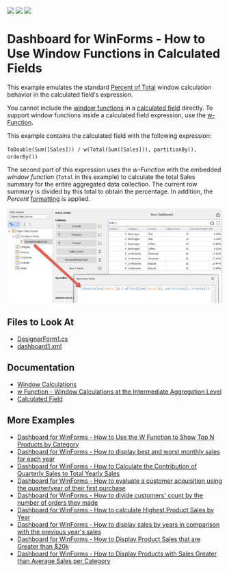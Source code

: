 <!-- default badges list -->
![](https://img.shields.io/endpoint?url=https://codecentral.devexpress.com/api/v1/VersionRange/404742878/21.1.5%2B)
[![](https://img.shields.io/badge/Open_in_DevExpress_Support_Center-FF7200?style=flat-square&logo=DevExpress&logoColor=white)](https://supportcenter.devexpress.com/ticket/details/T1028236)
[![](https://img.shields.io/badge/📖_How_to_use_DevExpress_Examples-e9f6fc?style=flat-square)](https://docs.devexpress.com/GeneralInformation/403183)
<!-- default badges end -->
# Dashboard for WinForms - How to Use Window Functions in Calculated Fields

This example emulates the standard [Percent of Total](https://docs.devexpress.com/Dashboard/115920/common-features/advanced-analytics/window-calculations/creating-window-calculations#percent-of-total) window calculation behavior in the calculated field's expression.

You cannot include the [window functions](https://docs.devexpress.com/Dashboard/400122/common-features/advanced-analytics/expression-constants-operators-and-functions#functions) in a [calculated field](https://docs.devexpress.com/Dashboard/116934/common-features/advanced-analytics/calculated-fields) directly. To support window functions inside a calculated field expression, use the [w-Function](https://docs.devexpress.com/Dashboard/401421/common-features/advanced-analytics/aggregations/w-function-aggregation-intermediate-level).

This example contains the calculated field with the following expression:

`ToDouble(Sum([Sales])) / w(Total(Sum([Sales])), partitionBy(), orderBy())`

The second part of this expression uses the *w-Function* with the embedded *window function* (`Total` in this example) to calculate the total Sales summary for the entire aggregated data collection. The current row summary is divided by this total to obtain the percentage. In addition, the *Percent* [formatting](https://docs.devexpress.com/Dashboard/15697/winforms-dashboard/winforms-designer/create-dashboards-in-the-winforms-designer/data-shaping/formatting-data) is applied.

![](images/screenshot.png)

<!-- default file list -->
## Files to Look At

* [DesignerForm1.cs](./CS/DesignerForm1.cs)
* [dashboard1.xml](./CS/dashboard1.xml)
<!-- default file list end -->

## Documentation

- [Window Calculations](https://docs.devexpress.com/Dashboard/115869/winforms-dashboard/winforms-designer/create-dashboards-in-the-winforms-designer/data-analysis/window-calculations)
- [w Function - Window Calculations at the Intermediate Aggregation Level](https://docs.devexpress.com/Dashboard/401421/common-features/advanced-analytics/aggregations/w-function-aggregation-intermediate-level)
- [Calculated Field](https://docs.devexpress.com/Dashboard/116934/common-features/advanced-analytics/calculated-fields)


## More Examples

- [Dashboard for WinForms - How to Use the W Function to Show Top N Products by Category](https://github.com/DevExpress-Examples/winforms-dashboard-w-function-example)
- [Dashboard for WinForms - How to display best and worst monthly sales for each year](https://github.com/DevExpress-Examples/how-to-display-best-and-worst-monthly-sales-for-each-year-t369371)
- [Dashboard for WinForms - How to Calculate the Contribution of Quarterly Sales to Total Yearly Sales](https://github.com/DevExpress-Examples/how-to-calculate-the-contribution-of-quarterly-sales-to-total-yearly-sales)
- [Dashboard for WinForms - How to evaluate a customer acquisition using the quarter/year of their first purchase](https://github.com/DevExpress-Examples/how-to-divide-customers-count-by-the-number-of-orders-they-made-t372356)
- [Dashboard for WinForms - How to divide customers' count by the number of orders they made](https://github.com/DevExpress-Examples/how-to-divide-customers-count-by-the-number-of-orders-they-made-t372356)
- [Dashboard for WinForms - How to calculate Highest Product Sales by Year](https://github.com/DevExpress-Examples/how-to-show-products-with-the-best-sales-in-a-year-along-with-sales-values-t372408)
- [Dashboard for WinForms - How to display sales by years in comparison with the previous year's sales](https://github.com/DevExpress-Examples/win-dashboard-display-previous-year-sales)
- [Dashboard for WinForms - How to Display Product Sales that are Greater than $20k](https://github.com/DevExpress-Examples/How-to-Display-Product-Sales-that-are-Greater-than-20k)
- [Dashboard for WinForms - How to Display Products with Sales Greater than Average Sales per Category](https://github.com/DevExpress-Examples/How-to-Display-Product-with-Sales-Greater-than-Average-Sales-per-Category)
